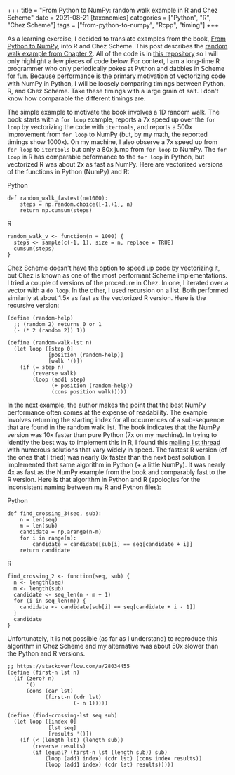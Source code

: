 +++
title = "From Python to NumPy: random walk example in R and Chez Scheme"
date = 2021-08-21
[taxonomies]
categories = ["Python", "R", "Chez Scheme"]
tags = ["from-python-to-numpy", "Rcpp", "timing"]
+++

As a learning exercise, I decided to translate examples from the book, [From Python to NumPy](https://www.labri.fr/perso/nrougier/from-python-to-numpy/), into R and Chez Scheme. This post describes the [random walk example from Chapter 2](https://www.labri.fr/perso/nrougier/from-python-to-numpy/#simple-example). All of the code is in [this repository](https://github.com/hinkelman/from-python-to-numpy) so I will only highlight a few pieces of code below. For context, I am a long-time R programmer who only periodically pokes at Python and dabbles in Scheme for fun. Because performance is the primary motivation of vectorizing code with NumPy in Python, I will be loosely comparing timings between Python, R, and Chez Scheme. Take these timings with a large grain of salt. I don't know how comparable the different timings are.

<!-- more -->

The simple example to motivate the book involves a 1D random walk. The book starts with a `for loop` example, reports a 7x speed up over the `for loop` by vectorizing the code with `itertools`, and reports a 500x improvement from `for loop` to NumPy (but, by my math, the reported timings show 1000x). On my machine, I also observe a 7x speed up from `for loop` to `itertools` but only a 80x jump from `for loop` to NumPy. The `for loop` in R has comparable peformance to the `for loop` in Python, but vectorized R was about 2x as fast as NumPy. Here are vectorized versions of the functions in Python (NumPy) and R:

Python
```
def random_walk_fastest(n=1000):
    steps = np.random.choice([-1,+1], n)
    return np.cumsum(steps)
```

R
```
random_walk_v <- function(n = 1000) {
  steps <- sample(c(-1, 1), size = n, replace = TRUE)
  cumsum(steps)
}
```

Chez Scheme doesn't have the option to speed up code by vectorizing it, but Chez is known as one of the most performant Scheme implementations. I tried a couple of versions of the procedure in Chez. In one, I iterated over a vector with a `do loop`. In the other, I used recursion on a list. Both performed similarly at about 1.5x as fast as the vectorized R version. Here is the recursive version:

```
(define (random-help)
  ;; (random 2) returns 0 or 1
  (- (* 2 (random 2)) 1))

(define (random-walk-lst n)
  (let loop ([step 0]
             [position (random-help)]
             [walk '()])
    (if (= step n)
        (reverse walk)
        (loop (add1 step)
              (+ position (random-help))
              (cons position walk)))))
```

In the next example, the author makes the point that the best NumPy performance often comes at the expense of readability. The example involves returning the starting index for all occurrences of a sub-sequence that are found in the random walk list. The book indicates that the NumPy version was 10x faster than pure Python (7x on my machine). In trying to identify the best way to implement this in R, I found this [mailing list thread](https://stat.ethz.ch/pipermail/r-help/2012-February/303756.html) with numerous solutions that vary widely in speed. The fastest R version (of the ones that I tried) was nearly 8x faster than the next best solution. I implemented that same algorithm in Python (+ a little NumPy). It was nearly 4x as fast as the NumPy example from the book and comparably fast to the R version. Here is that algorithm in Python and R (apologies for the inconsistent naming between my R and Python files):

Python
```
def find_crossing_3(seq, sub):
    n = len(seq)
    m = len(sub)
    candidate = np.arange(n-m)
    for i in range(m):
        candidate = candidate[sub[i] == seq[candidate + i]]
    return candidate
```

R
```
find_crossing_2 <- function(seq, sub) {
  n <- length(seq)
  m <- length(sub)
  candidate <- seq_len(n - m + 1)
  for (i in seq_len(m)) {
    candidate <- candidate[sub[i] == seq[candidate + i - 1]]
  }
  candidate
}
```

Unfortunately, it is not possible (as far as I understand) to reproduce this algorithm in Chez Scheme and my alternative was about 50x slower than the Python and R versions.

```
;; https://stackoverflow.com/a/28034455
(define (first-n lst n)
  (if (zero? n)            
      '()                
      (cons (car lst)         
            (first-n (cdr lst)    
                     (- n 1)))))

(define (find-crossing-lst seq sub)
  (let loop ([index 0]
             [lst seq]
             [results '()])
    (if (< (length lst) (length sub))
        (reverse results)
        (if (equal? (first-n lst (length sub)) sub)
            (loop (add1 index) (cdr lst) (cons index results))
            (loop (add1 index) (cdr lst) results)))))
```